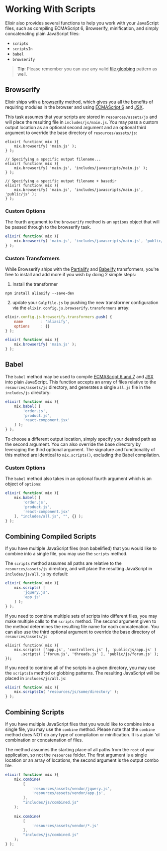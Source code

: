 # Working With Scripts

Elixir also provides several functions to help you work with your JavaScript files, such as compiling ECMAScript 6, Browserify, minification, and simply concatenating plain JavaScript files:

* `scripts`
* `scriptsIn`
* `babel`
* `browserify`

> **Tip**: Please remember you can use any valid [file globbing](https://github.com/isaacs/node-glob) pattern as well.


## Browserify

Elixir ships with a [browserify](http://browserify.org/) method, which gives you all the benefits of requiring modules in the browser and using [ECMAScript 6](https://babeljs.io/docs/learn-es2015/) and [JSX](https://facebook.github.io/react/docs/jsx-in-depth.html).

This task assumes that your scripts are stored in `resources/assets/js` and will place the resulting file in `includes/js/main.js`. You may pass a custom output location as an optional second argument and an optional third argument to override the base directory of `resources/assets/js`:

```
elixir( function( mix ){
    mix.browserify( 'main.js' );
} );

// Specifying a specific output filename...
elixir( function( mix ){
    mix.browserify( 'main.js', 'includes/javascripts/main.js' );
} );

// Specifying a specific output filename + basedir
elixir( function( mix ){
    mix.browserify( 'main.js', 'includes/javascripts/main.js', 'public/js' );
} );
```

### Custom Options
The fourth argument to the `browserify` method is an `options` object that will be passed through to the browserify task.

```js
elixir( function( mix ){
    mix.browserify( 'main.js', 'includes/javascripts/main.js', 'public/js', {} );
} );
```

### Custom Transformers

While Browserify ships with the [Partialify](https://www.npmjs.com/package/partialify) and [Babelify](https://github.com/babel/babelify) transformers, you're free to install and add more if you wish by doing 2 simple steps:

1. Install the transformer
```
npm install aliasify --save-dev
```

2. update your `Gulpfile.js` by pushing the new transformer configuration via the `elixir.config.js.browserify.transformers` array:

```js
elixir.config.js.browserify.transformers.push( {
    name 		: 'aliasify',
    options 	: {}
} );

elixir( function( mix ){
    mix.browserify( 'main.js' );
} );
```

## Babel

The `babel` method may be used to compile [ECMAScript 6 and 7](https://babeljs.io/docs/learn-es2015/) and [JSX](https://facebook.github.io/react/docs/jsx-in-depth.html) into plain JavaScript. This function accepts an array of files relative to the `resources/assets/js` directory, and generates a single `all.js` file in the `includes/js` directory:

```js
elixir( function( mix ){
    mix.babel( [
        'order.js',
        'product.js',
        'react-component.jsx'
    ] );
} );
```

To choose a different output location, simply specify your desired path as the second argument.  You can also override the base directory by leveraging the third optional argument. The signature and functionality of this method are identical to `mix.scripts()`, excluding the Babel compilation.

### Custom Options

The `babel` method also takes in an optional fourth argument which is an object of `options`:

```js
elixir( function( mix ){
    mix.babel( [
        'order.js',
        'product.js',
        'react-component.jsx'
    ], "includes/all.js", "", {} );
} );
```


## Combining Compiled Scripts

If you have multiple JavaScript files (non babelified) that you would like to combine into a single file, you may use the `scripts` method.

The `scripts` method assumes all paths are relative to the `resources/assets/js` directory, and will place the resulting JavaScript in `includes/js/all.js` by default:

```js
elixir( function( mix ){
    mix.scripts( [
        'jquery.js',
        'app.js'
    ] );
} );
```

If you need to combine multiple sets of scripts into different files, you may make multiple calls to the `scripts` method. The second argument given to the method determines the resulting file name for each concatenation. You can also use the third optional argument to override the base directory of `resources/assets/js`

```
elixir( function( mix ){
    mix.scripts( ['app.js', 'controllers.js' ], 'public/js/app.js' )
       .scripts( ['forum.js', 'threads.js' ], 'public/js/forum.js' );
});
```

If you need to combine all of the scripts in a given directory, you may use the `scriptsIn` method or globbing patterns. The resulting JavaScript will be placed in `includes/js/all.js`:

```js
elixir( function( mix ){
    mix.scriptsIn( 'resources/js/some/directory' );
} );
```

## Combining Scripts

If you have multiple JavaScript files that you would like to combine into a single file, you may use the `combine` method.  Please note that the `combine` method does NOT do any type of compilation or minification.  It is a plain 'ol combination or concatenation of files.

The method assumes the starting place of all paths from the `root` of your application, so not the `resources` folder.  The first argument is a single location or an array of locations, the second argument is the output combo file.

```js
elixir( function( mix ){
    mix.combine( 
    	[
        	'resources/assets/vendor/jquery.js',
        	'resources/assets/vendor/app.js',
    	],
    	"includes/js/combined.js"
    );
    
    mix.combine( 
    	[
        	'resources/assets/vendor/*.js'
    	],
    	"includes/js/combined.js"
    );
} );
```


